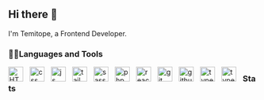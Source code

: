 ## Hi there 👋

<!--
**FrankTopzy/FrankTopzy** is a ✨ _special_ ✨ repository because its `README.md` (this file) appears on your GitHub profile.

Here are some ideas to get you started:

- 🔭 I’m currently working on ...
- 🌱 I’m currently learning ...
- 👯 I’m looking to collaborate on ...
- 🤔 I’m looking for help with ...
- 💬 Ask me about ...
- 📫 How to reach me: ...
- 😄 Pronouns: ...
- ⚡ Fun fact: ...
-->
I'm Temitope, a Frontend Developer.




<!-- Social badges section -->
<!-- Badges with custom icons - https://github.com/DenverCoder1/custom-icon-badges -->
<!-- View counter - https://github.com/DenverCoder1/Simple-View-Counter -->
<!--<p align="center">
  <a href="https://www.youtube.com/c/DevProTips?sub_confirmation=1">
    <img alt="youtube subscribers" title="Subscribe to my YouTube channel" src="https://freshidea.com/jonah/app/youtube-stats-badges/subscribers-badge.php"/></a>
  <a href="https://www.youtube.com/c/DevProTips">
    <img alt="youtube views" title="YouTube views" src="https://freshidea.com/jonah/app/youtube-stats-badges/view-count-badge.php"/></a> 
  <a href="https://github.com/DenverCoder1?tab=repositories&sort=stargazers">
    <img alt="total stars" title="Total stars on GitHub" src="https://custom-icon-badges.demolab.com/github/stars/DenverCoder1?color=55960c&style=for-the-badge&labelColor=488207&logo=star"/></a>
  <a href="https://github.com/DenverCoder1?tab=followers">
    <img alt="followers" title="Follow me on Github" src="https://custom-icon-badges.demolab.com/github/followers/DenverCoder1?color=236ad3&labelColor=1155ba&style=for-the-badge&logo=person-add&label=Follow&logoColor=white"/></a>
  <a href="https://github.com/DenverCoder1/Simple-View-Counter">
    <img alt="views" title="GitHub profile views" src="https://freshidea.com/jonah/app/DenverCoder1-profile-views"/></a>
</p> -->

<h3>👨‍💻Languages and Tools</h3>

  <p style="margin-bottom: 30px;">
      <img align='left' alt='HTML' width='30px' style='padding-right: 10px;' src="https://cdn.jsdelivr.net/gh/devicons/devicon@latest/icons/html5/html5-original-wordmark.svg" />
      <img align='left' alt='css' width='30px' style='padding-right: 10px;' src="https://cdn.jsdelivr.net/gh/devicons/devicon@latest/icons/css3/css3-original-wordmark.svg" />
      <img align='left' alt='js' width='30px' style='padding-right: 10px;' src="https://cdn.jsdelivr.net/gh/devicons/devicon@latest/icons/javascript/javascript-original.svg" />
      <img align='left' alt='tailwind' width='30px' style='padding-right: 10px;' src="https://cdn.jsdelivr.net/gh/devicons/devicon@latest/icons/tailwindcss/tailwindcss-original.svg" />
      <img align='left' alt='sass' width='30px' style='padding-right: 10px;' src="https://cdn.jsdelivr.net/gh/devicons/devicon@latest/icons/sass/sass-original.svg" />
      <img align='left' alt='php' width='30px' style='padding-right: 10px;' src="https://cdn.jsdelivr.net/gh/devicons/devicon@latest/icons/php/php-original.svg" />
      <img align='left' alt='react' width='30px' style='padding-right: 10px;' src="https://cdn.jsdelivr.net/gh/devicons/devicon@latest/icons/react/react-original.svg" />
      <img align='left' alt='git' width='30px' style='padding-right: 10px;' src="https://cdn.jsdelivr.net/gh/devicons/devicon@latest/icons/git/git-original.svg" />
      <img align='left' alt='github' width='30px' style='padding-right: 10px;' src="https://cdn.jsdelivr.net/gh/devicons/devicon@latest/icons/github/github-original.svg" />
      <img align='left' alt='typescript' width='30px' style='padding-right: 10px;' src="https://cdn.jsdelivr.net/gh/devicons/devicon@latest/icons/typescript/typescript-original.svg" /> 
      <img align='left' alt='typescript' width='30px' style='padding-right: 10px;' src="https://cdn.jsdelivr.net/gh/devicons/devicon@latest/icons/figma/figma-original.svg" />    
  </p>



  

  ## <h3>Stats</h3>










